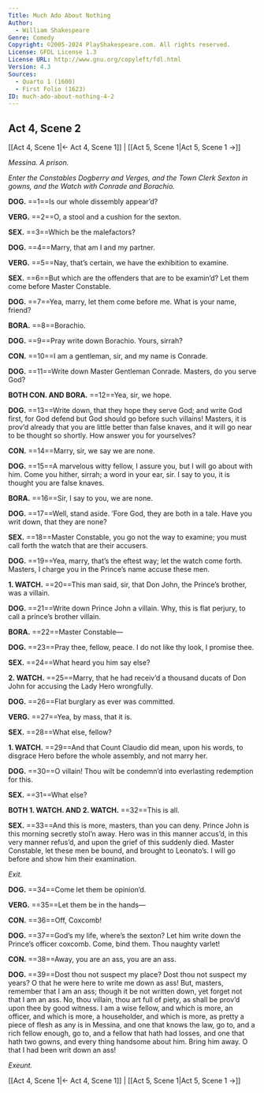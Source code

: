 ```yaml
---
Title: Much Ado About Nothing
Author: 
  - William Shakespeare
Genre: Comedy
Copyright: ©2005-2024 PlayShakespeare.com. All rights reserved.
License: GFDL License 1.3
License URL: http://www.gnu.org/copyleft/fdl.html
Version: 4.3
Sources:
  - Quarto 1 (1600)
  - First Folio (1623)
ID: much-ado-about-nothing-4-2
---
```


## Act 4, Scene 2
[[Act 4, Scene 1|← Act 4, Scene 1]] | [[Act 5, Scene 1|Act 5, Scene 1 →]]

*Messina. A prison.*

*Enter the Constables Dogberry and Verges, and the Town Clerk Sexton in gowns, and the Watch with Conrade and Borachio.*

**DOG.**
==1==Is our whole dissembly appear’d?

**VERG.**
==2==O, a stool and a cushion for the sexton.

**SEX.**
==3==Which be the malefactors?

**DOG.**
==4==Marry, that am I and my partner.

**VERG.**
==5==Nay, that’s certain, we have the exhibition to examine.

**SEX.**
==6==But which are the offenders that are to be examin’d? Let them come before Master Constable.

**DOG.**
==7==Yea, marry, let them come before me. What is your name, friend?

**BORA.**
==8==Borachio.

**DOG.**
==9==Pray write down Borachio. Yours, sirrah?

**CON.**
==10==I am a gentleman, sir, and my name is Conrade.

**DOG.**
==11==Write down Master Gentleman Conrade. Masters, do you serve God?

**BOTH CON. AND BORA.**
==12==Yea, sir, we hope.

**DOG.**
==13==Write down, that they hope they serve God; and write God first, for God defend but God should go before such villains! Masters, it is prov’d already that you are little better than false knaves, and it will go near to be thought so shortly. How answer you for yourselves?

**CON.**
==14==Marry, sir, we say we are none.

**DOG.**
==15==A marvelous witty fellow, I assure you, but I will go about with him. Come you hither, sirrah; a word in your ear, sir. I say to you, it is thought you are false knaves.

**BORA.**
==16==Sir, I say to you, we are none.

**DOG.**
==17==Well, stand aside. ’Fore God, they are both in a tale. Have you writ down, that they are none?

**SEX.**
==18==Master Constable, you go not the way to examine; you must call forth the watch that are their accusers.

**DOG.**
==19==Yea, marry, that’s the eftest way; let the watch come forth. Masters, I charge you in the Prince’s name accuse these men.

**1. WATCH.**
==20==This man said, sir, that Don John, the Prince’s brother, was a villain.

**DOG.**
==21==Write down Prince John a villain. Why, this is flat perjury, to call a prince’s brother villain.

**BORA.**
==22==Master Constable⁠—

**DOG.**
==23==Pray thee, fellow, peace. I do not like thy look, I promise thee.

**SEX.**
==24==What heard you him say else?

**2. WATCH.**
==25==Marry, that he had receiv’d a thousand ducats of Don John for accusing the Lady Hero wrongfully.

**DOG.**
==26==Flat burglary as ever was committed.

**VERG.**
==27==Yea, by mass, that it is.

**SEX.**
==28==What else, fellow?

**1. WATCH.**
==29==And that Count Claudio did mean, upon his words, to disgrace Hero before the whole assembly, and not marry her.

**DOG.**
==30==O villain! Thou wilt be condemn’d into everlasting redemption for this.

**SEX.**
==31==What else?

**BOTH 1. WATCH. AND 2. WATCH.**
==32==This is all.

**SEX.**
==33==And this is more, masters, than you can deny. Prince John is this morning secretly stol’n away. Hero was in this manner accus’d, in this very manner refus’d, and upon the grief of this suddenly died. Master Constable, let these men be bound, and brought to Leonato’s. I will go before and show him their examination.

*Exit.*

**DOG.**
==34==Come let them be opinion’d.

**VERG.**
==35==Let them be in the hands⁠—

**CON.**
==36==Off, Coxcomb!

**DOG.**
==37==God’s my life, where’s the sexton? Let him write down the Prince’s officer coxcomb. Come, bind them. Thou naughty varlet!

**CON.**
==38==Away, you are an ass, you are an ass.

**DOG.**
==39==Dost thou not suspect my place? Dost thou not suspect my years? O that he were here to write me down as ass! But, masters, remember that I am an ass; though it be not written down, yet forget not that I am an ass. No, thou villain, thou art full of piety, as shall be prov’d upon thee by good witness. I am a wise fellow, and which is more, an officer, and which is more, a householder, and which is more, as pretty a piece of flesh as any is in Messina, and one that knows the law, go to, and a rich fellow enough, go to, and a fellow that hath had losses, and one that hath two gowns, and every thing handsome about him. Bring him away. O that I had been writ down an ass!

*Exeunt.*

[[Act 4, Scene 1|← Act 4, Scene 1]] | [[Act 5, Scene 1|Act 5, Scene 1 →]]